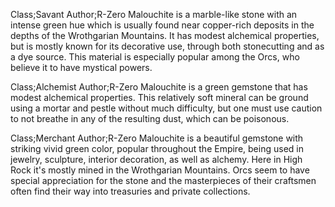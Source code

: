 Class;Savant Author;R-Zero
Malouchite is a marble-like stone with an intense green hue which is usually found near copper-rich deposits in the depths of the Wrothgarian Mountains. It has modest alchemical properties, but is mostly known for its decorative use, through both stonecutting and as a dye source. This material is especially popular among the Orcs, who believe it to have mystical powers.

Class;Alchemist Author;R-Zero
Malouchite is a green gemstone that has modest alchemical properties. This relatively soft mineral can be ground using a mortar and pestle without much difficulty, but one must use caution to not breathe in any of the resulting dust, which can be poisonous.

Class;Merchant Author;R-Zero
Malouchite is a beautiful gemstone with striking vivid green color, popular throughout the Empire, being used in jewelry, sculpture, interior decoration, as well as alchemy. Here in High Rock it's mostly mined in the Wrothgarian Mountains. Orcs seem to have special appreciation for the stone and the masterpieces of their craftsmen often find their way into treasuries and private collections.